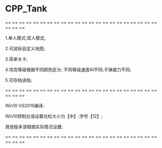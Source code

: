 # CPP_Tank


== == == == == == == == == == == == == == == == == == == == == == == == == 

1.单人模式;双人模式;

2.可鼠标自定义地图;

3.简单关卡;

4.坦克等级根据不同颜色区分;
  不同等级速度AI不同;子弹威力不同;

5.可存档读档;

== == == == == == == == == == == == == == == == == == == == == == == == == 

Win10 VS2015编译;

Win10控制台请设置光标大小为【中】;字号【12】;

其他版本请根据实际情况设置;

== == == == == == == == == == == == == == == == == == == == == == == == ==
